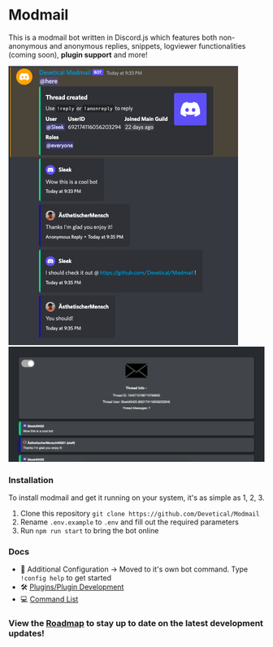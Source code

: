 # Modmail

This is a modmail bot written in Discord.js which features both non-anonymous and anonymous replies, snippets, logviewer functionalities (coming soon), **plugin support** and more!

![Modmail Thread](./docs/images/thread.png) ![Modmail Log](./docs/images/log.png)

### Installation

To install modmail and get it running on your system, it's as simple as 1, 2, 3.
1) Clone this repository ``git clone https://github.com/Devetical/Modmail``
2) Rename ``.env.example`` to ``.env`` and fill out the required parameters
3) Run ``npm run start`` to bring the bot online

### Docs
- 🤖 Additional Configuration -> Moved to it's own bot command. Type ``!config help`` to get started
- 🛠️ [Plugins/Plugin Development](./docs/plugins.md)
- 💻 [Command List](./docs/commands.md)

### View the [Roadmap](./docs/roadmap.md) to stay up to date on the latest development updates!
